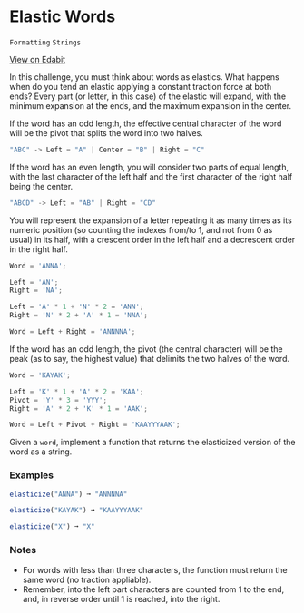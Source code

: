 # Elastic Words

`Formatting` `Strings`

[View on Edabit](https://edabit.com/challenge/diTZjq3pdnwMt6BNN)

In this challenge, you must think about words as elastics. What happens when do you tend an elastic applying a constant traction force at both ends? Every part (or letter, in this case) of the elastic will expand, with the minimum expansion at the ends, and the maximum expansion in the center.

If the word has an odd length, the effective central character of the word will be the pivot that splits the word into two halves.

```js
"ABC" -> Left = "A" | Center = "B" | Right = "C"
```

If the word has an even length, you will consider two parts of equal length, with the last character of the left half and the first character of the right half being the center.

```js
"ABCD" -> Left = "AB" | Right = "CD"
```

You will represent the expansion of a letter repeating it as many times as its numeric position (so counting the indexes from/to 1, and not from 0 as usual) in its half, with a crescent order in the left half and a decrescent order in the right half.

```js
Word = 'ANNA';

Left = 'AN';
Right = 'NA';

Left = 'A' * 1 + 'N' * 2 = 'ANN';
Right = 'N' * 2 + 'A' * 1 = 'NNA';

Word = Left + Right = 'ANNNNA';
```

If the word has an odd length, the pivot (the central character) will be the peak (as to say, the highest value) that delimits the two halves of the word.

```js
Word = 'KAYAK';

Left = 'K' * 1 + 'A' * 2 = 'KAA';
Pivot = 'Y' * 3 = 'YYY';
Right = 'A' * 2 + 'K' * 1 = 'AAK';

Word = Left + Pivot + Right = 'KAAYYYAAK';
```

Given a `word`, implement a function that returns the elasticized version of the word as a string.

### Examples

```js
elasticize("ANNA") ➞ "ANNNNA"

elasticize("KAYAK") ➞ "KAAYYYAAK"

elasticize("X") ➞ "X"
```

### Notes

- For words with less than three characters, the function must return the same word (no traction appliable).
- Remember, into the left part characters are counted from 1 to the end, and, in reverse order until 1 is reached, into the right.
